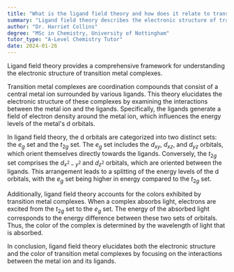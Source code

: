 ```yaml
---
title: "What is the ligand field theory and how does it relate to transition metal complexes?"
summary: "Ligand field theory describes the electronic structure of transition metal complexes, focusing on how ligands influence the arrangement and energy of d-orbitals in these compounds."
author: "Dr. Harriet Collins"
degree: "MSc in Chemistry, University of Nottingham"
tutor_type: "A-Level Chemistry Tutor"
date: 2024-01-26
---
```


Ligand field theory provides a comprehensive framework for understanding the electronic structure of transition metal complexes.

Transition metal complexes are coordination compounds that consist of a central metal ion surrounded by various ligands. This theory elucidates the electronic structure of these complexes by examining the interactions between the metal ion and the ligands. Specifically, the ligands generate a field of electron density around the metal ion, which influences the energy levels of the metal's d orbitals.

In ligand field theory, the d orbitals are categorized into two distinct sets: the $e_g$ set and the $t_{2g}$ set. The $e_g$ set includes the $d_{xy}$, $d_{xz}$, and $d_{yz}$ orbitals, which orient themselves directly towards the ligands. Conversely, the $t_{2g}$ set comprises the $d_{x^2-y^2}$ and $d_{z^2}$ orbitals, which are oriented between the ligands. This arrangement leads to a splitting of the energy levels of the d orbitals, with the $e_g$ set being higher in energy compared to the $t_{2g}$ set.

Additionally, ligand field theory accounts for the colors exhibited by transition metal complexes. When a complex absorbs light, electrons are excited from the $t_{2g}$ set to the $e_g$ set. The energy of the absorbed light corresponds to the energy difference between these two sets of orbitals. Thus, the color of the complex is determined by the wavelength of light that is absorbed.

In conclusion, ligand field theory elucidates both the electronic structure and the color of transition metal complexes by focusing on the interactions between the metal ion and its ligands.
    